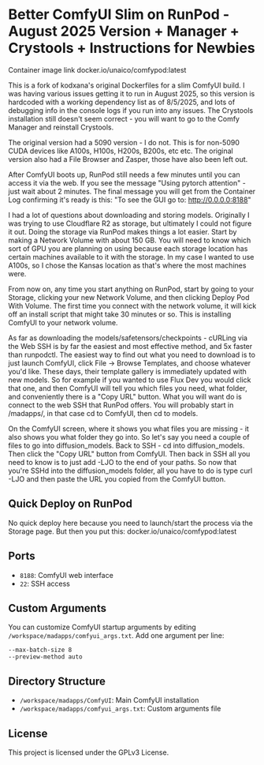 # Better ComfyUI Slim on RunPod - August 2025 Version + Manager + Crystools + Instructions for Newbies

Container image link docker.io/unaico/comfypod:latest

This is a fork of kodxana's original Dockerfiles for a slim ComfyUI build. I was having various issues getting it to run in August 2025, so this version is hardcoded with a working dependency list as of 8/5/2025, and lots of debugging info in the console logs if you run into any issues. The Crystools installation still doesn't seem correct - you will want to go to the Comfy Manager and reinstall Crystools. 

The original version had a 5090 version - I do not. This is for non-5090 CUDA devices like A100s, H100s, H200s, B200s, etc etc. The original version also had a File Browser and Zasper, those have also been left out.

After ComfyUI boots up, RunPod still needs a few minutes until you can access it via the web. If you see the message "Using pytorch attention" - just wait about 2 minutes. The final message you will get from the Container Log confirming it's ready is this: "To see the GUI go to: http://0.0.0.0:8188"

I had a lot of questions about downloading and storing models. Originally I was trying to use Cloudflare R2 as storage, but ultimately I could not figure it out. Doing the storage via RunPod makes things a lot easier. Start by making a Network Volume with about 150 GB. You will need to know which sort of GPU you are planning on using because each storage location has certain machines available to it with the storage. In my case I wanted to use A100s, so I chose the Kansas location as that's where the most machines were. 

From now on, any time you start anything on RunPod, start by going to your Storage, clicking your new Network Volume, and then clicking Deploy Pod With Volume. The first time you connect with the network volume, it will kick off an install script that might take 30 minutes or so. This is installing ComfyUI to your network volume. 

As far as downloading the models/safetensors/checkpoints - cURLing via the Web SSH is by far the easiest and most effective method, and 5x faster than runpodctl. The easiest way to find out what you need to download is to just launch ComfyUI, click File -> Browse Templates, and choose whatever you'd like. These days, their template gallery is immediately updated with new models. So for example if you wanted to use Flux Dev you would click that one, and then ComfyUI will tell you which files you need, what folder, and conveniently there is a "Copy URL" button. What you will want do is connect to the web SSH that RunPod offers. You will probably start in /madapps/, in that case cd to ComfyUI, then cd to models. 

On the ComfyUI screen, where it shows you what files you are missing - it also shows you what folder they go into. So let's say you need a couple of files to go into diffusion_models. Back to SSH - cd into diffusion_models. Then click the "Copy URL" button from ComfyUI. Then back in SSH all you need to know is to just add -LJO to the end of your paths. So now that you're SSHd into the diffusion_models folder, all you have to do is type curl -LJO and then paste the URL you copied from the ComfyUI button.

## Quick Deploy on RunPod

No quick deploy here because you need to launch/start the process via the Storage page. But then you put this: docker.io/unaico/comfypod:latest

## Ports

- `8188`: ComfyUI web interface
- `22`: SSH access

## Custom Arguments

You can customize ComfyUI startup arguments by editing `/workspace/madapps/comfyui_args.txt`. Add one argument per line:
```
--max-batch-size 8
--preview-method auto
```

## Directory Structure

- `/workspace/madapps/ComfyUI`: Main ComfyUI installation
- `/workspace/madapps/comfyui_args.txt`: Custom arguments file

## License

This project is licensed under the GPLv3 License.
